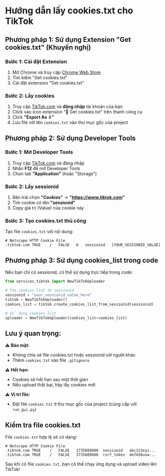 # Hướng dẫn lấy cookies.txt cho TikTok

## Phương pháp 1: Sử dụng Extension "Get cookies.txt" (Khuyến nghị)

### Bước 1: Cài đặt Extension
1. Mở Chrome và truy cập [Chrome Web Store](https://chrome.google.com/webstore)
2. Tìm kiếm "Get cookies.txt"
3. Cài đặt extension "Get cookies.txt"

### Bước 2: Lấy cookies
1. Truy cập [TikTok.com](https://www.tiktok.com) và **đăng nhập** tài khoản của bạn
2. Click vào icon extension "🍪 Get cookies.txt" trên thanh công cụ
3. Click **"Export As ⇩"**
4. Lưu file với tên `cookies.txt` vào thư mục gốc của project

## Phương pháp 2: Sử dụng Developer Tools

### Bước 1: Mở Developer Tools
1. Truy cập [TikTok.com](https://www.tiktok.com) và đăng nhập
2. Nhấn **F12** để mở Developer Tools
3. Chọn tab **"Application"** (hoặc "Storage")

### Bước 2: Lấy sessionid
1. Bên trái chọn **"Cookies"** → **"https://www.tiktok.com"**
2. Tìm cookie có tên **"sessionid"**
3. Copy giá trị (Value) của cookie này

### Bước 3: Tạo cookies.txt thủ công
Tạo file `cookies.txt` với nội dung:
```
# Netscape HTTP Cookie File
.tiktok.com	TRUE	/	FALSE	0	sessionid	[YOUR_SESSIONID_VALUE]
```

## Phương pháp 3: Sử dụng cookies_list trong code

Nếu bạn chỉ có sessionid, có thể sử dụng trực tiếp trong code:

```python
from services.tiktok import NewTikTokUploader

# Tạo cookies list từ sessionid
sessionid = "your_sessionid_value_here"
tiktok = NewTikTokUploader()
cookies_list = tiktok.create_cookies_list_from_sessionid(sessionid)

# Sử dụng cookies_list
uploader = NewTikTokUploader(cookies_list=cookies_list)
```

## Lưu ý quan trọng:

⚠️ **Bảo mật:**
- Không chia sẻ file cookies.txt hoặc sessionid với người khác
- Thêm `cookies.txt` vào file `.gitignore`

⚠️ **Hết hạn:**
- Cookies sẽ hết hạn sau một thời gian
- Nếu upload thất bại, hãy lấy cookies mới

⚠️ **Vị trí file:**
- Đặt file `cookies.txt` ở thư mục gốc của project (cùng cấp với `run_gui.py`)

## Kiểm tra file cookies.txt

File `cookies.txt` hợp lệ sẽ có dạng:
```
# Netscape HTTP Cookie File
.tiktok.com	TRUE	/	FALSE	1735689600	sessionid	abc123xyz...
.tiktok.com	TRUE	/	FALSE	1735689600	csrf_token	def456uvw...
```

Sau khi có file `cookies.txt`, bạn có thể chạy ứng dụng và upload video lên TikTok!
